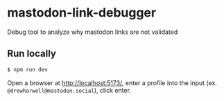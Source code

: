 # mastodon-link-debugger

Debug tool to analyze why mastodon links are not validated

## Run locally

```bash
$ npm run dev
```

Open a browser at <http://localhost:5173/>, enter a profile into the input (ex. `@drewharwell@mastodon.social`), click enter.
